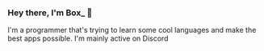 ### Hey there, I'm Box_ 👋
I'm a programmer that's trying to learn some cool languages and make the best apps possible. I'm mainly active on Discord

<!--
**Default-Box/Default-Box** is a ✨ _special_ ✨ repository because its `README.md` (this file) appears on your GitHub profile.

Here are some ideas to get you started:

- 🔭 I’m currently working on ...
## 🌱 I’m currently learning: ##
[![python](https://img.shields.io/badge/-Python-4B8BBE?style=flat)](https://www.python.org/)
[![nodejs](https://img.shields.io/badge/-NodeJS-brightgreen)](https://www.nodejs.org/)

- 👯 I’m looking to collaborate on ...
- 🤔 I’m looking for help with ...
- 💬 Ask me about ...
## Discord Username: ##
Box_
## 😄 Pronouns: ##
he/him
- ⚡ Fun fact: ...
-->
